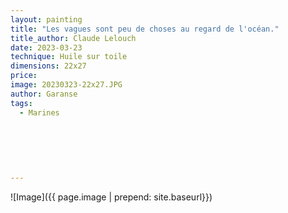 ```yaml
---
layout: painting
title: "Les vagues sont peu de choses au regard de l'océan."    
title_author: Claude Lelouch   
date: 2023-03-23
technique: Huile sur toile
dimensions: 22x27
price: 
image: 20230323-22x27.JPG
author: Garanse
tags:
  - Marines
  
  
 
  
  
  
---
```

![Image]({{ page.image | prepend: site.baseurl}})

